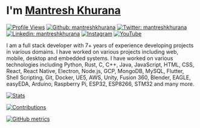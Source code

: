 # I'm [Mantresh Khurana](https://www.mantreshkhurana.com)

[![Profile Views](https://komarev.com/ghpvc/?username=mantreshkhurana&label=Profile%20views&color=0e75b6&style=flat)](https://komarev.com/ghpvc/?username=mantreshkhurana&label=Profile%20views&color=0e75b6&style=flat) [![Github: mantreshkhurana](https://img.shields.io/badge/-mantreshkhurana-blue?style=flat&logo=Github&logoColor=white&link=https://github.com/mantreshkhurana/)](https://github.com/mantreshkhurana/) [![Twitter: mantreshkhurana](https://img.shields.io/badge/-mantreshkhurana-blue?style=flat&logo=Twitter&logoColor=white&link=https://www.twitter.com/mantreshkhurana/)](https://www.twitter.com/mantreshkhurana/) [![Linkedin: mantreshkhurana](https://img.shields.io/badge/-mantreshkhurana-blue?style=flat&logo=Linkedin&logoColor=white&link=https://www.linkedin.com/in/mantreshkhurana/)](https://www.linkedin.com/in/mantreshkhurana/) [![Instagram](https://img.shields.io/badge/-mantreshkhurana-E4405F?style=flat&labelColor=E4405F&logo=instagram&logoColor=white&link=https://www.instagram.com/mantreshkhurana/)](https://www.instagram.com/mantreshkhurana/) [![YouTube](https://img.shields.io/badge/-mantreshkhurana-FF0000?style=flat&labelColor=FF0000&logo=youtube&logoColor=white&link=https://www.youtube.com/mantreshkhurana)](https://www.youtube.com/mantreshkhurana)

I am a full stack developer with 7+ years of experience developing projects in various domains. I have worked on various projects including web, mobile, desktop and embedded systems. I have worked on various technologies including Python, Rust, C, C++, Java, JavaScript, HTML, CSS, React, React Native, Electron, Node.js, GCP, MongoDB, MySQL, Flutter, Shell Scripting, Git, Docker, UE5, AWS, Unity, Fusion 360, Blender, EAGLE, easyEDA, Arduino, Raspberry Pi, ESP32, ESP8266, STM32 and many more.

[![Stats](https://github-readme-stats.vercel.app/api?username=mantreshkhurana&count_private=true&show_icons=true&locale=en&theme=dark)](https://github-readme-stats.vercel.app/api?username=mantreshkhurana&count_private=true&show_icons=true&locale=en&theme=dark)

[![Contributions](https://github-readme-streak-stats.herokuapp.com/?user=mantreshkhurana&&theme=dark)](https://github-readme-streak-stats.herokuapp.com/?user=mantreshkhurana&&theme=dark)

[![GitHub metrics](https://metrics.lecoq.io/mantreshkhurana?template=classic&base.header=0&base.metadata=0&languages=1&languages.colors=github&languages.threshold=0%25&config.timezone=Asia%2FCalcutta)](https://metrics.lecoq.io/mantreshkhurana?template=classic&base.header=0&base.metadata=0&languages=1&languages.colors=github&languages.threshold=0%25&config.timezone=Asia%2FCalcutta)
